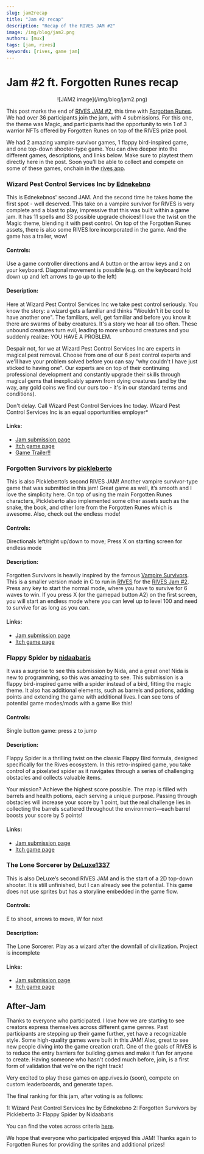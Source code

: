 ```yaml
---
slug: jam2recap
title: "Jam #2 recap"
description: "Recap of the RIVES JAM #2"
image: /img/blog/jam2.png
authors: [mux]
tags: [jam, rives]
keywords: [rives, game jam]
---
```



# Jam #2 ft. Forgotten Runes recap

<center>
![JAM2 image](/img/blog/jam2.png)
</center>

This post marks the end of [RIVES JAM #2](https://itch.io/jam/rives2), this time with [Forgotten Runes](https://www.forgottenrunes.com/). We had over 36 participants join the jam, with 4 submissions. For this one, the theme was Magic, and participants had the opportunity to win 1 of 3 warrior NFTs offered by Forgotten Runes on top of the RIVES prize pool.

We had 2 amazing vampire survivor games, 1 flappy bird-inspired game, and one top-down shooter-type game. You can dive deeper into the different games, descriptions, and links below. Make sure to playtest them directly here in the post. Soon you’ll be able to collect and compete on some of these games, onchain in the [rives app](https://app.rives.io/).

### Wizard Pest Control Services Inc by [Ednekebno](https://x.com/ednekebno)



This is Ednekebnos' second JAM. And the second time he takes home the first spot - well deserved. This take on a vampire survivor for RIVES is very complete and a blast to play, impressive that this was built within a game jam. It has 11 spells and 33 possible upgrade choices! I love the twist on the Magic theme, blending it with pest control. On top of the Forgotten Runes assets, there is also some RIVES lore incorporated in the game. And the game has a trailer, wow!

 

#### Controls:

Use a game controller directions and A button or the arrow keys and z on your keyboard. Diagonal movement is possible (e.g. on the keyboard hold down up and left arrows to go up to the left)

  

#### Description:


Here at Wizard Pest Control Services Inc we take pest control seriously. You know the story: a wizard gets a familiar and thinks "Wouldn't it be cool to have another one". The familiars, well, get familiar and before you know it there are swarms of baby creatures. It's a story we hear all too often. These unbound creatures turn evil, leading to more unbound creatures and you suddenly realize: YOU HAVE A PROBLEM.

  

Despair not, for we at Wizard Pest Control Services Inc are experts in magical pest removal. Choose from one of our 6 pest control experts and we'll have your problem solved before you can say "why couldn't I have just sticked to having one". Our experts are on top of their continuing professional development and constantly upgrade their skills through magical gems that inexplicably spawn from dying creatures (and by the way, any gold coins we find our ours too - it's in our standard terms and conditions).

  

Don't delay. Call Wizard Pest Control Services Inc today. Wizard Pest Control Services Inc is an equal opportunities employer*

  

#### Links:

-   [Jam submission page](https://itch.io/jam/rives2/rate/2890280)
-   [Itch game page](https://ednekebno.itch.io/wizard-pest-control-inc)
-   [Game Trailer!!](https://www.youtube.com/watch?v=rlZ9-GekrD4)

### Forgotten Survivors by [pickleberto](https://x.com/pickleberto)

  

This is also Pickleberto’s second RIVES JAM! Another vampire survivor-type game that was submitted in this jam! Great game as well, it’s smooth and I love the simplicity here. On top of using the main Forgotten Runes characters, Pickleberto also implemented some other assets such as the snake, the book, and other lore from the Forgotten Runes which is awesome. Also, check out the endless mode!

  

#### Controls:

Directionals left/right up/down to move; Press X on starting screen for endless mode

  

#### Description:  
  
Forgotten Survivors is heavily inspired by the famous [Vampire Survivors](https://poncle.itch.io/vampire-survivors). This is a smaller version made in C to run in [RIVES](https://rives.io/) for the [RIVES Jam #2](https://itch.io/jam/rives2). Press any key to start the normal mode, where you have to survive for 6 waves to win. If you press X (or the gamepad button A2) on the first screen, you will start an endless mode where you can level up to level 100 and need to survive for as long as you can.

  

#### Links:

-   [Jam submission page](https://itch.io/jam/rives2/rate/2899422)
-   [Itch game page](https://pickleberto.itch.io/forgotten-survivors)
    

### Flappy Spider by [nidaabaris](https://x.com/nidaaBaris)

  

It was a surprise to see this submission by Nida, and a great one! Nida is new to programming, so this was amazing to see. This submission is a flappy bird-inspired game with a spider instead of a bird, fitting the magic theme. It also has additional elements, such as barrels and potions, adding points and extending the game with additional lives. I can see tons of potential game modes/mods with a game like this!

  

#### Controls: 
Single button game: press z to jump

  

#### Description:

  

Flappy Spider is a thrilling twist on the classic Flappy Bird formula, designed specifically for the Rives ecosystem. In this retro-inspired game, you take control of a pixelated spider as it navigates through a series of challenging obstacles and collects valuable items.

  

Your mission? Achieve the highest score possible. The map is filled with barrels and health potions, each serving a unique purpose. Passing through obstacles will increase your score by 1 point, but the real challenge lies in collecting the barrels scattered throughout the environment—each barrel boosts your score by 5 points!

  

#### Links:
-   [Jam submission page](https://itch.io/jam/rives2/rate/2898901)
-   [Itch game page](https://nidaabaris.itch.io/flappyspider)
    

  

### The Lone Sorcerer by [DeLuxe1337](https://deluxe1337.itch.io/)

  

This is also DeLuxe’s second RIVES JAM and is the start of a 2D top-down shooter. It is still unfinished, but I can already see the potential. This game does not use sprites but has a storyline embedded in the game flow.

  

####  Controls: 

E to shoot, arrows to move, W for next

#### Description: 

The Lone Sorcerer. Play as a wizard after the downfall of civilization. Project is incomplete

  

#### Links:

-   [Jam submission page](https://itch.io/jam/rives2/rate/2896055)
-   [Itch game page](https://deluxe1337.itch.io/the-lone-sorcerer)

## After-Jam

Thanks to everyone who participated. I love how we are starting to see creators express themselves across different game genres. Past participants are stepping up their game further, yet have a recognizable style. Some high-quality games were built in this JAM! Also, great to see new people diving into the game creation craft. One of the goals of RIVES is to reduce the entry barriers for building games and make it fun for anyone to create. Having someone who hasn't coded much before, join, is a first form of validation that we're on the right track!

Very excited to play these games on app.rives.io (soon), compete on custom leaderboards, and generate tapes.  

The final ranking for this jam, after voting is as follows: 

1: Wizard Pest Control Services Inc by Ednekebno
2: Forgotten Survivors by Pickleberto
3: Flappy Spider by Nidaabaris

You can find the votes across criteria [here](https://itch.io/jam/rives2/results). 
 
We hope that everyone who participated enjoyed this JAM! Thanks again to Forgotten Runes for providing the sprites and additional prizes!
